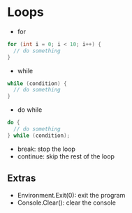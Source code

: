 # Loops

- for

```cs
for (int i = 0; i < 10; i++) {
  // do something
}
```

- while

```cs
while (condition) {
  // do something
}
```

- do while

```cs
do {
  // do something
} while (condition);
```

- break: stop the loop
- continue: skip the rest of the loop

## Extras

- Environment.Exit(0): exit the program
- Console.Clear(): clear the console
